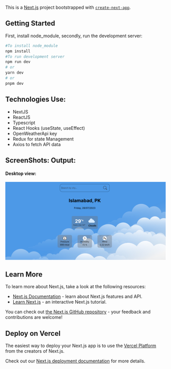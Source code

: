 This is a [Next.js](https://nextjs.org/) project bootstrapped with [`create-next-app`](https://github.com/vercel/next.js/tree/canary/packages/create-next-app).

## Getting Started
First, install node_module,
secondly, run the development server:
```bash
#To install node_module
npm install
#To run development server
npm run dev
# or
yarn dev
# or
pnpm dev
```

## Technologies Use:
- NextJS
- ReactJS
- Typescript
- React Hooks (useState, useEffect)
- OpenWeatherApi key
- Redux for state Management
- Axios to fetch API data

## ScreenShots: Output:
#### Desktop view:
![desktop](./public/assets/desktop.png)


## Learn More

To learn more about Next.js, take a look at the following resources:

- [Next.js Documentation](https://nextjs.org/docs) - learn about Next.js features and API.
- [Learn Next.js](https://nextjs.org/learn) - an interactive Next.js tutorial.

You can check out [the Next.js GitHub repository](https://github.com/vercel/next.js/) - your feedback and contributions are welcome!

## Deploy on Vercel

The easiest way to deploy your Next.js app is to use the [Vercel Platform](https://vercel.com/new?utm_medium=default-template&filter=next.js&utm_source=create-next-app&utm_campaign=create-next-app-readme) from the creators of Next.js.

Check out our [Next.js deployment documentation](https://nextjs.org/docs/deployment) for more details.
